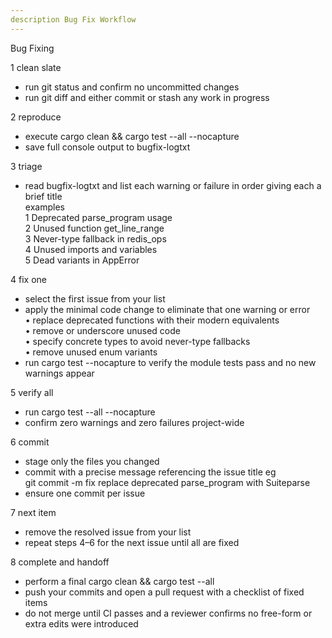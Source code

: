 ```yaml
---
description Bug Fix Workflow
---
```


Bug Fixing

1 clean slate  
- run git status and confirm no uncommitted changes  
- run git diff and either commit or stash any work in progress  

2 reproduce  
- execute cargo clean && cargo test --all --nocapture  
- save full console output to bugfix-logtxt  

3 triage  
- read bugfix-logtxt and list each warning or failure in order giving each a brief title  
  examples  
    1 Deprecated parse_program usage  
    2 Unused function get_line_range  
    3 Never-type fallback in redis_ops  
    4 Unused imports and variables  
    5 Dead variants in AppError  

4 fix one  
- select the first issue from your list  
- apply the minimal code change to eliminate that one warning or error  
  • replace deprecated functions with their modern equivalents  
  • remove or underscore unused code  
  • specify concrete types to avoid never-type fallbacks  
  • remove unused enum variants  
- run cargo test <module-name> --nocapture to verify the module tests pass and no new warnings appear  

5 verify all  
- run cargo test --all --nocapture  
- confirm zero warnings and zero failures project-wide  

6 commit  
- stage only the files you changed  
- commit with a precise message referencing the issue title eg  
  git commit -m fix replace deprecated parse_program with Suiteparse  
- ensure one commit per issue  

7 next item  
- remove the resolved issue from your list  
- repeat steps 4–6 for the next issue until all are fixed  

8 complete and handoff  
- perform a final cargo clean && cargo test --all  
- push your commits and open a pull request with a checklist of fixed items  
- do not merge until CI passes and a reviewer confirms no free-form or extra edits were introduced